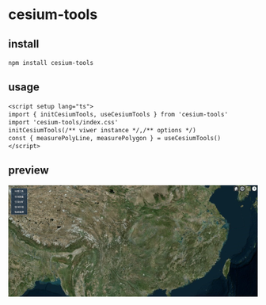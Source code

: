 # cesium-tools

## install

```shell
npm install cesium-tools
```

## usage

```vue
<script setup lang="ts">
import { initCesiumTools, useCesiumTools } from 'cesium-tools'
import 'cesium-tools/index.css'
initCesiumTools(/** viwer instance */,/** options */)
const { measurePolyLine, measurePolygon } = useCesiumTools()
</script>
```

## preview

![editor5](./cesium-tools.png)
